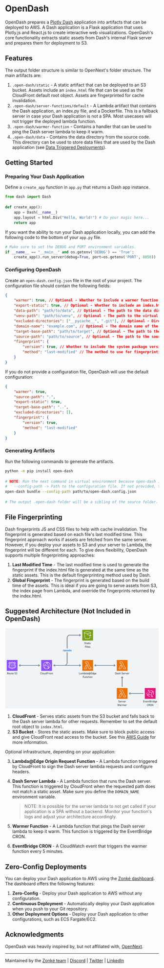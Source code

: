 # OpenDash
OpenDash prepares a [Plotly Dash](https://github.com/plotly/dash) application into artifacts that can be deployed to AWS. A Dash application is a Flask application that uses Plotly.js and React.js to create interactive web visualizations. OpenDash's core functionality extracts static assets from Dash's internal Flask server and prepares them for deployment to S3.

## Features
The output folder structure is similar to OpenNext's folder structure. The main artifacts are:
1. `.open-dash/static` - A static artifact that can be deployed to an S3 bucket. Assets include an `index.html` file that can be used as the CloudFront default root object. Assets are fingerprinted for cache invalidation.
2. `.open-dash/server-functions/default` - A Lambda artifact that contains the Dash application, an index.py file, and a Dockerfile. This is a fallback server in case your Dash application is not a SPA. Most usecases will not trigger the deployed lambda function.
3. `.open-dash/warmer-function` - Contains a handler that can be used to ping the Dash server lambda to keep it warm.
4. `.open-dash/data` - Contains the data directory from the source code. This directory can be used to store data files that are used by the Dash application (see [Data Triggered Deployments](https://docs.zonke.dev/architectures/dash/static#data-triggered-deployments)).

## Getting Started
### Preparing Your Dash Application
Define a `create_app` function in `app.py` that returns a Dash app instance.

```python
from dash import Dash

def create_app():
    app = Dash(__name__)
    app.layout = html.Div("Hello, World!") # Do your magic here...
    return app
```

If you want the ability to run your Dash application locally, you can add the following code to the bottom of your `app.py` file.

```python
# Make sure to set the DEBUG and PORT environment variables.
if __name__ == "__main__" and os.getenv('DEBUG') == 'True':
    create_app().run_server(debug=True, port=os.getenv('PORT', 8050))
```

### Configuring OpenDash
Create an `open-dash.config.json` file in the root of your project. The configuration file should contain the following fields:

```json
{
    "warmer": true, // Optional - Whether to include a warmer function in the output bundle.
    "export-static": true, // Optional - Whether to include an index.html and other static files in the output bundle.
    "data-path": "path/to/data", // Optional - The path to the data directory.
    "venv-path": "path/to/venv", // Optional - The path to the virtual environment. If not provided, the system Python interpreter is used.
    "excluded-directories": ["__pycache__", ".git"], // Optional - Directories to exclude from the output bundle.
    "domain-name": "example.com", // Optional - The domain name of the deployed application.
    "target-base-path": "path/to/target", // Optional - The path to the target directory. If not provided, the source path's parent folder is used.
    "source-path": "path/to/source", // Optional - The path to the source directory. If not provided, the current working directory is used.
    "fingerprint": {
        "version": true, // Whether to include the system package version in the fingerprint.
        "method": "last-modified" // The method to use for fingerprinting. Options: "none", "global", "last-modified"
    }
}
```

If you do not provide a configuration file, OpenDash will use the default configuration:

```json
{
    "warmer": true,
    "source-path": ".",
    "export-static": true,
    "target-base-path": "..",
    "excluded-directories": [],
    "fingerprint": {
        "version": true,
        "method": "last-modified"
    }
}
```


### Generating Artifacts
Run the following commands to generate the artifacts.

```bash
python -m pip install open-dash

# NOTE: Run the next command in virtual environment because open-dash installs your application's dependencies.
#   --config-path -> Path to the configuration file. If not provided, the fallback will be an open-dash.config.json file in the current directory, or a default configuration if neither is found.
open-dash bundle --config-path path/to/open-dash.config.json

# The output .open-dash folder will be a sibling of the source folder.
```

## File Fingerprinting
Dash fingerprints JS and CSS files to help with cache invalidation. The fingerprint is generated based on each file's 
last modified time. This fingerprint approach works if assets are fetched from the same server. However, if you deploy
your assets to S3 and your server to Lambda, the fingerprint will be different for each. To give devs flexibility, 
OpenDash supports multiple fingerprinting approaches:
1. **Last Modified Time** - The last modified time is used to generate the fingerprint if the index.html file is 
generated at the same time as the static assets. This is the default fingerprinting method used by Dash.
2. **Global Fingerprint** - The fingerprint is generated based on the build time of the assets. This is ideal if you
are going to serve assets from S3, the index page from Lambda, and override the fingerprints returned by the index.html.

## Suggested Architecture (Not Included in OpenDash)
![Suggested AWS Architecture](https://raw.githubusercontent.com/zonke-inc/open-dash/refs/heads/main/assets/suggested-deployment-architecture.png)

1. **CloudFront** - Serves static assets from the S3 bucket and falls back to the Dash server lambda for other requests. Remember to set the default root object to `index.html`.
2. **S3 Bucket** - Stores the static assets. Make sure to block public access and give CloudFront read access to the bucket. See this [AWS Guide](https://docs.aws.amazon.com/AmazonCloudFront/latest/DeveloperGuide/private-content-restricting-access-to-s3.html) for more information.

Optional infrastructure, depending on your application:

3. **Lambda@Edge Origin Request Function** - A Lambda function triggered by CloudFront to sign the Dash server lambda requests and configure headers.
4. **Dash Server Lambda** - A Lambda function that runs the Dash server. This function is triggered by CloudFront when the requested path does not match a static asset. Make sure you define the `DOMAIN_NAME` environment variable. 

    > NOTE: It is possible for the server lambda to not get called if your application is a SPA without a backend. Monitor your function's logs and adjust your architecture accordingly.

5. **Warmer Function** - A Lambda function that pings the Dash server lambda to keep it warm. This function is triggered by the EventBridge CRON.
6. **EventBridge CRON** - A CloudWatch event that triggers the warmer function every 5 minutes.

## Zero-Config Deployments
You can deploy your Dash application to AWS using the [Zonké dashboard](https://zonke.dev). The dashboard offers the following features:
1. **Zero-Config** - Deploy your Dash application to AWS without any configuration.
2. **Continuous Deployment** - Automatically deploy your Dash application when you push to your Git repository.
3. **Other Deployment Options** - Deploy your Dash application to other configurations, such as ECS Fargate/EC2.

## Acknowledgments
OpenDash was heavily inspired by, but not affiliated with, [OpenNext](https://github.com/opennextjs/opennextjs-aws).

---

Maintained by the [Zonké team](https://zonke.dev) | [Discord](https://discord.gg/CRNPV8BkjC) | [Twitter](https://x.com/ZonkeInc) | [LinkedIn](https://www.linkedin.com/company/zonke-inc)
